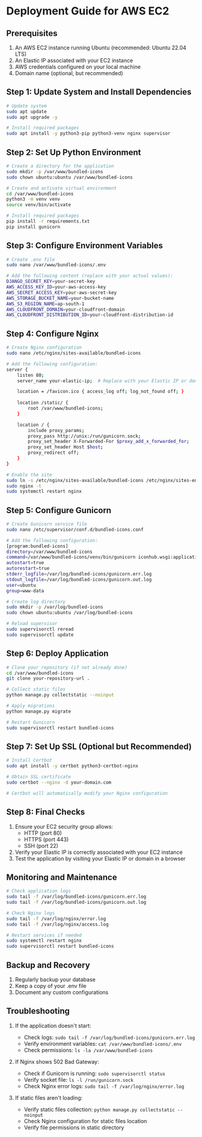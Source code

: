 # Deployment Guide for AWS EC2

## Prerequisites
1. An AWS EC2 instance running Ubuntu (recommended: Ubuntu 22.04 LTS)
2. An Elastic IP associated with your EC2 instance
3. AWS credentials configured on your local machine
4. Domain name (optional, but recommended)

## Step 1: Update System and Install Dependencies
```bash
# Update system
sudo apt update
sudo apt upgrade -y

# Install required packages
sudo apt install -y python3-pip python3-venv nginx supervisor
```

## Step 2: Set Up Python Environment
```bash
# Create a directory for the application
sudo mkdir -p /var/www/bundled-icons
sudo chown ubuntu:ubuntu /var/www/bundled-icons

# Create and activate virtual environment
cd /var/www/bundled-icons
python3 -m venv venv
source venv/bin/activate

# Install required packages
pip install -r requirements.txt
pip install gunicorn
```

## Step 3: Configure Environment Variables
```bash
# Create .env file
sudo nano /var/www/bundled-icons/.env

# Add the following content (replace with your actual values):
DJANGO_SECRET_KEY=your-secret-key
AWS_ACCESS_KEY_ID=your-aws-access-key
AWS_SECRET_ACCESS_KEY=your-aws-secret-key
AWS_STORAGE_BUCKET_NAME=your-bucket-name
AWS_S3_REGION_NAME=ap-south-1
AWS_CLOUDFRONT_DOMAIN=your-cloudfront-domain
AWS_CLOUDFRONT_DISTRIBUTION_ID=your-cloudfront-distribution-id
```

## Step 4: Configure Nginx
```bash
# Create Nginx configuration
sudo nano /etc/nginx/sites-available/bundled-icons

# Add the following configuration:
server {
    listen 80;
    server_name your-elastic-ip;  # Replace with your Elastic IP or domain

    location = /favicon.ico { access_log off; log_not_found off; }
    
    location /static/ {
        root /var/www/bundled-icons;
    }

    location / {
        include proxy_params;
        proxy_pass http://unix:/run/gunicorn.sock;
        proxy_set_header X-Forwarded-For $proxy_add_x_forwarded_for;
        proxy_set_header Host $host;
        proxy_redirect off;
    }
}

# Enable the site
sudo ln -s /etc/nginx/sites-available/bundled-icons /etc/nginx/sites-enabled
sudo nginx -t
sudo systemctl restart nginx
```

## Step 5: Configure Gunicorn
```bash
# Create Gunicorn service file
sudo nano /etc/supervisor/conf.d/bundled-icons.conf

# Add the following configuration:
[program:bundled-icons]
directory=/var/www/bundled-icons
command=/var/www/bundled-icons/venv/bin/gunicorn iconhub.wsgi:application --workers 3 --bind unix:/run/gunicorn.sock
autostart=true
autorestart=true
stderr_logfile=/var/log/bundled-icons/gunicorn.err.log
stdout_logfile=/var/log/bundled-icons/gunicorn.out.log
user=ubuntu
group=www-data

# Create log directory
sudo mkdir -p /var/log/bundled-icons
sudo chown ubuntu:ubuntu /var/log/bundled-icons

# Reload supervisor
sudo supervisorctl reread
sudo supervisorctl update
```

## Step 6: Deploy Application
```bash
# Clone your repository (if not already done)
cd /var/www/bundled-icons
git clone your-repository-url .

# Collect static files
python manage.py collectstatic --noinput

# Apply migrations
python manage.py migrate

# Restart Gunicorn
sudo supervisorctl restart bundled-icons
```

## Step 7: Set Up SSL (Optional but Recommended)
```bash
# Install Certbot
sudo apt install -y certbot python3-certbot-nginx

# Obtain SSL certificate
sudo certbot --nginx -d your-domain.com

# Certbot will automatically modify your Nginx configuration
```

## Step 8: Final Checks
1. Ensure your EC2 security group allows:
   - HTTP (port 80)
   - HTTPS (port 443)
   - SSH (port 22)
2. Verify your Elastic IP is correctly associated with your EC2 instance
3. Test the application by visiting your Elastic IP or domain in a browser

## Monitoring and Maintenance
```bash
# Check application logs
sudo tail -f /var/log/bundled-icons/gunicorn.err.log
sudo tail -f /var/log/bundled-icons/gunicorn.out.log

# Check Nginx logs
sudo tail -f /var/log/nginx/error.log
sudo tail -f /var/log/nginx/access.log

# Restart services if needed
sudo systemctl restart nginx
sudo supervisorctl restart bundled-icons
```

## Backup and Recovery
1. Regularly backup your database
2. Keep a copy of your .env file
3. Document any custom configurations

## Troubleshooting
1. If the application doesn't start:
   - Check logs: `sudo tail -f /var/log/bundled-icons/gunicorn.err.log`
   - Verify environment variables: `cat /var/www/bundled-icons/.env`
   - Check permissions: `ls -la /var/www/bundled-icons`

2. If Nginx shows 502 Bad Gateway:
   - Check if Gunicorn is running: `sudo supervisorctl status`
   - Verify socket file: `ls -l /run/gunicorn.sock`
   - Check Nginx error logs: `sudo tail -f /var/log/nginx/error.log`

3. If static files aren't loading:
   - Verify static files collection: `python manage.py collectstatic --noinput`
   - Check Nginx configuration for static files location
   - Verify file permissions in static directory 
